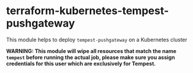 # terraform-kubernetes-tempest-pushgateway
This module helps to deploy `tempest-pushgateway` on a Kubernetes cluster

**WARNING: This module will wipe all resources that match the name `tempest`
before running the actual job, please make sure you assign credentials for
this user which are exclusively for Tempest.**